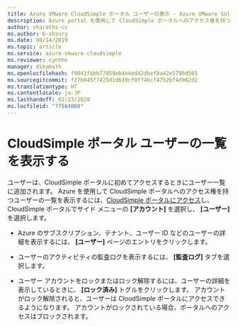 ```yaml
---
title: Azure VMware CloudSimple ポータル ユーザーの表示 - Azure VMware Solution by CloudSimple
description: Azure portal を使用して CloudSimple ポータルへのアクセス権を持つユーザーの一覧を表示する方法について説明します。
author: sharaths-cs
ms.author: b-shsury
ms.date: 08/14/2019
ms.topic: article
ms.service: azure-vmware-cloudsimple
ms.reviewer: cynthn
manager: dikamath
ms.openlocfilehash: f9043fbbb77059eb4e4ed42dbef8a42e5790d565
ms.sourcegitcommit: f27b045f7425d1d639cf0ff4bcf4752bf4d962d2
ms.translationtype: HT
ms.contentlocale: ja-JP
ms.lasthandoff: 02/23/2020
ms.locfileid: "77564008"
---
```

# <a name="view-the-list-of-cloudsimple-portal-users"></a>CloudSimple ポータル ユーザーの一覧を表示する

ユーザーは、CloudSimple ポータルに初めてアクセスするときにユーザー一覧に追加されます。 Azure を使用して CloudSimple ポータルへのアクセス権を持つユーザーの一覧を表示するには、[CloudSimple ポータルにアクセス](access-cloudsimple-portal.md)し、CloudSimple ポータルでサイド メニューの **[アカウント]** を選択し、 **[ユーザー]** を選択します。

* Azure のサブスクリプション、テナント、ユーザー ID などのユーザーの詳細を表示するには、 **[ユーザー]** ページのエントリをクリックします。

* ユーザーのアクティビティの監査ログを表示するには、 **[監査ログ]** タブを選択します。
* ユーザー アカウントをロックまたはロック解除するには、ユーザーの詳細を表示しているときに、 **[ロック済み]** トグルをクリックします。 アカウントがロック解除されると、ユーザーは CloudSimple ポータルにアクセスできるようになります。 アカウントがロックされている場合、ポータルへのアクセスはブロックされます。

